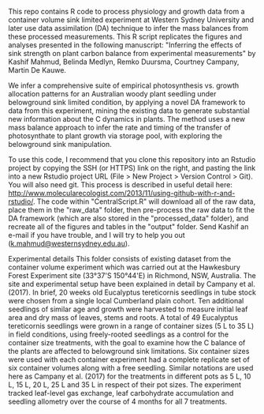 This repo contains R code to process physiology and growth data from a container volume sink limited experiment at Western Sydney University and later use data assimilation (DA) technique to infer the mass balances from these processed measurements. This R script replicates the figures and analyses presented in the following manuscript:
"Inferring the effects of sink strength on plant carbon balance from experimental measurements" by Kashif Mahmud, Belinda Medlyn, Remko Duursma, Courtney Campany, Martin De Kauwe.

We infer a comprehensive suite of empirical photosynthesis vs. growth allocation patterns for an Australian woody plant seedling under belowground sink limited condition, by applying a novel DA framework to data from this experiment, mining the existing data to generate substantial new information about the C dynamics in plants. The method uses a new mass balance approach to infer the rate and timing of the transfer of photosynthate to plant growth via storage pool, with exploring the belowground sink manipulation.

To use this code, I recommend that you clone this repository into an Rstudio project by copying the SSH (or HTTPS) link on the right, and pasting the link into a new Rstudio project URL (File > New Project > Version Control > Git). You will also need git. This process is described in useful detail here: http://www.molecularecologist.com/2013/11/using-github-with-r-and-rstudio/. The code within "CentralScript.R" will download all of the raw data, place them in the "raw_data" folder, then pre-process the raw data to fit the DA framework (which are also stored in the "processed_data" folder), and recreate all of the figures and tables in the "output" folder. Send Kashif an e-mail if you have trouble, and I will try to help you out (k.mahmud@westernsydney.edu.au).

Experimental details
This folder consists of existing dataset from the container volume experiment which was carried out at the Hawkesbury Forest Experiment site (33°37'S 150°44'E) in Richmond, NSW, Australia. The site and experimental setup have been explained in detail by Campany et al. (2017). In brief, 20 weeks old Eucalyptus tereticornis seedlings in tube stock were chosen from a single local Cumberland plain cohort. Ten additional seedlings of similar age and growth were harvested to measure initial leaf area and dry mass of leaves, stems and roots. A total of 49 Eucalyptus tereticornis seedlings were grown in a range of container sizes (5 L to 35 L) in field conditions, using freely-rooted seedlings as a control for the container size treatments, with the goal to examine how the C balance of the plants are affected to belowground sink limitations. Six container sizes were used with each container experiment had a complete replicate set of six container volumes along with a free seedling. Similar notations are used here as Campany et al. (2017) for the treatments in different pots as 5 L, 10 L, 15 L, 20 L, 25 L and 35 L in respect of their pot sizes. The experiment tracked leaf-level gas exchange, leaf carbohydrate accumulation and seedling allometry over the course of 4 months for all 7 treatments. 

